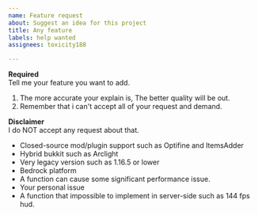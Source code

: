 ```yaml
---
name: Feature request
about: Suggest an idea for this project
title: Any feature
labels: help wanted
assignees: toxicity188

---
```


**Required**  
Tell me your feature you want to add.

1. The more accurate your explain is, The better quality will be out.
2. Remember that i can't accept all of your request and demand.

**Disclaimer**  
I do NOT accept any request about that.

- Closed-source mod/plugin support such as Optifine and ItemsAdder
- Hybrid bukkit such as Arclight
- Very legacy version such as 1.16.5 or lower
- Bedrock platform
- A function can cause some significant performance issue.
- Your personal issue
- A function that impossible to implement in server-side such as 144 fps hud.
